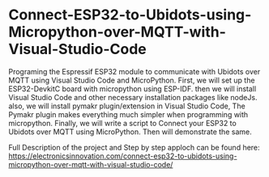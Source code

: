 # Connect-ESP32-to-Ubidots-using-Micropython-over-MQTT-with-Visual-Studio-Code
Programing the Espressif ESP32 module to communicate with Ubidots over MQTT using Visual Studio Code and MicroPython. First, we will set up the ESP32-DevkitC board with micropython using ESP-IDF. then we will install Visual Studio Code and other necessary installation packages like nodeJs. also, we will install pymakr plugin/extension in Visual Studio Code, The Pymakr plugin makes everything much simpler when programming with micropython. Finally, we will write a script to Connect your ESP32 to Ubidots over MQTT using MicroPython. Then will demonstrate the same.

Full Description of the project and Step by step apploch can be found here: https://electronicsinnovation.com/connect-esp32-to-ubidots-using-micropython-over-mqtt-with-visual-studio-code/
